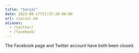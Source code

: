 ```yaml
---
title: "Social"
date: 2023-08-17T21:37:28-06:00
url: /social.md
aliases:
  - /twitter/
  - /facebook/
---
```


The Facebook page and Twitter account have both been closed. 